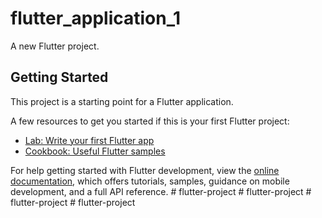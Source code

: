 # flutter_application_1

A new Flutter project.

## Getting Started

This project is a starting point for a Flutter application.

A few resources to get you started if this is your first Flutter project:

- [Lab: Write your first Flutter app](https://docs.flutter.dev/get-started/codelab)
- [Cookbook: Useful Flutter samples](https://docs.flutter.dev/cookbook)

For help getting started with Flutter development, view the
[online documentation](https://docs.flutter.dev/), which offers tutorials,
samples, guidance on mobile development, and a full API reference.
#   f l u t t e r - p r o j e c t 
 
 #   f l u t t e r - p r o j e c t 
 
 #   f l u t t e r - p r o j e c t 
 
 #   f l u t t e r - p r o j e c t 
 
 
